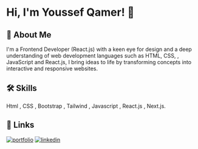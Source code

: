 
# Hi, I'm Youssef Qamer! 👋


## 🚀 About Me
I'm a Frontend Developer (React.js) with a keen eye for design and a deep understanding of web development languages such as HTML, CSS, , JavaScript and React.js, I bring ideas to life by transforming concepts into interactive and responsive websites.


## 🛠 Skills
Html , CSS , Bootstrap , Tailwind , Javascript , React.js , Next.js.


## 🔗 Links
[![portfolio](https://img.shields.io/badge/my_portfolio-000?style=for-the-badge&logo=ko-fi&logoColor=white)](https://youssefqamer.github.io/My-portfolio/)
[![linkedin](https://img.shields.io/badge/linkedin-0A66C2?style=for-the-badge&logo=linkedin&logoColor=white)](https://www.linkedin.com/in/youssef-qamer/)

